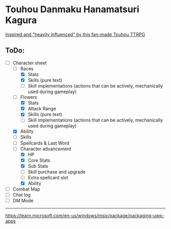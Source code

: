 # Touhou Danmaku Hanamatsuri Kagura

[Inspired and "heavily influenced" by this fan-made Touhou TTRPG](https://docs.google.com/document/d/101ttpNOmt9N5B9Dz11ZolkA9sFKfkIAxWUWYeVoPfcc/edit?tab=t.0#heading=h.nrjffk41ri1l)

## ToDo:

- [ ] Character sheet
  - [ ] Races
    - [x] Stats
    - [x] Skills (pure text)
    - [ ] Skill implementations (actions that can be actively, mechanically used during gameplay)
  - [ ] Flowers
    - [x] Stats
    - [x] Attack Range
    - [x] Skills (pure text)
    - [ ] Skill implementations (actions that can be actively, mechanically used during gameplay)
  - [x] Ability
  - [ ] Skills
  - [ ] Spellcards & Last Word
  - [ ] Character advancement
    - [x] HP
    - [x] Core Stats
    - [x] Sub Stats
    - [ ] Skill purchase and upgrade
    - [ ] Extra spellcard slot
    - [x] Ability
- [ ] Combat Map
- [ ] Chat log
- [ ] DM Mode

---

https://learn.microsoft.com/en-us/windows/msix/package/packaging-uwp-apps